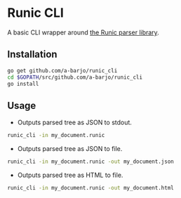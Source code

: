 # Runic CLI

A basic CLI wrapper around [the Runic parser library](https://github.com/a-barjo/runic).

## Installation

```sh
go get github.com/a-barjo/runic_cli
cd $GOPATH/src/github.com/a-barjo/runic_cli
go install
```

## Usage

- Outputs parsed tree as JSON to stdout.

```sh
runic_cli -in my_document.runic
```

- Outputs parsed tree as JSON to file.

```sh
runic_cli -in my_document.runic -out my_document.json
```

- Outputs parsed tree as HTML to file.

```sh
runic_cli -in my_document.runic -out my_document.html
```
